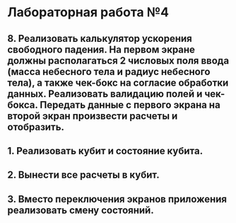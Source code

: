 # Лабораторная работа №4

## 8. Реализовать калькулятор ускорения свободного падения. На первом экране должны располагаться 2 числовых поля ввода (масса небесного тела и радиус небесного тела), а также чек-бокс на согласие обработки данных. Реализовать валидацию полей и чек-бокса. Передать данные с первого экрана на второй экран произвести расчеты и отобразить.   
## 1. Реализовать кубит и состояние кубита. 
## 2. Вынести все расчеты в кубит. 
## 3. Вместо переключения экранов приложения реализовать смену состояний.


